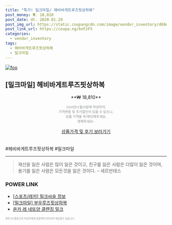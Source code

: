 ```yaml
--- 
title: "특가! 밀크마일/ 헤비바게트루즈핏상하복" 
post_money: ₩. 18,810 
post_date: dt. 2020.01.29 
post_img_url: https://static.coupangcdn.com/image/vendor_inventory/d68e/bb9da8971cbb84b9064f3ae60b67d2fd6465a62aba32a25bb6937a2cae33.jpg 
post_link_url: https://coupa.ng/bnFzF5 
categories: 
  - vendor_inventory 
tags: 
  - 헤비바게트루즈핏상하복 
  - 밀크마일 
--- 
```

[![foo](https://static.coupangcdn.com/image/vendor_inventory/d68e/bb9da8971cbb84b9064f3ae60b67d2fd6465a62aba32a25bb6937a2cae33.jpg)](https://coupa.ng/bnFzF5) 

## [밀크마일] 헤비바게트루즈핏상하복 
<p style="text-align: center;">**₩ 18,810**</p> 
<p style="text-align: center;"><span style="color: #898c8f; font-family: Georgia,Times,serif; font-size: 0.75em;">2020년01월29일에 작성되어, <br>가격변동 및 추가할인이 있을 수 있으니,<br> 상품 가격을 꼭!확인해주세요.<br>행복하세요~</span> 
</p>	 
<div markdown="0" style="text-align: center;"><a href="https://coupa.ng/bnFzF5" class="btn btn--success">상품가격 및 후기 보러가기</a></div> 
<br><br> 
  #헤비바게트루즈핏상하복 #밀크마일 
<hr> 

> 재산을 잃은 사람은 많이 잃은 것이고, 친구를 잃은 사람은 더많이 잃은 것이며, 용기를 잃은 사람은 모든것을 잃은 것이다. – 세르반테스 


### POWER LINK

* <a href="https://blog.naver.com/sakai111/221757651468" target="_blank"> [스포츠/레저] 밀크씨슬 정보 </a>
* <a href="https://blog.naver.com/fasyy4321/221788464891" target="_blank">[밀크마일] 부우루즈핏상하복</a>
* <a href="https://blog.naver.com/santokki14/221786707014" target="_blank">욘카 레 네또양 클렌징 밀크</a>

<span style="color: #898c8f; font-family: Georgia,Times,serif; font-size: 0.55em;">파트너스활동으로 작성자에게 일정액의 커미션이 제공될수 있습니다.</span> 
